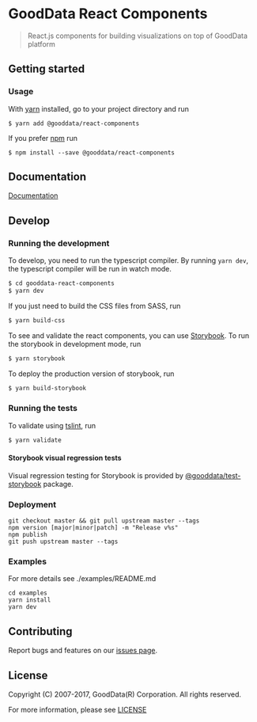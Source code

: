 # GoodData React Components
> React.js components for building visualizations on top of GoodData platform

## Getting started

### Usage

With [yarn](https://yarnpkg.com) installed, go to your project directory and run
```
$ yarn add @gooddata/react-components
```

If you prefer [npm](npmjs.com) run
```
$ npm install --save @gooddata/react-components
```

## Documentation
[Documentation](https://help.gooddata.com/display/bHsp5IhQjuz0e6HS0s76/React+Components)

## Develop

### Running the development

To develop, you need to run the typescript compiler. By running `yarn dev`, the typescript compiler will be run in watch mode.
```sh
$ cd gooddata-react-components
$ yarn dev
```

If you just need to build the CSS files from SASS, run
```sh
$ yarn build-css
```

To see and validate the react components, you can use [Storybook](https://storybook.js.org/).
To run the storybook in development mode, run
```sh
$ yarn storybook
```

To deploy the production version of storybook, run
```sh
$ yarn build-storybook
```

### Running the tests

To validate using [tslint](https://palantir.github.io/tslint/), run
```sh
$ yarn validate
```

#### Storybook visual regression tests

Visual regression testing for Storybook is provided by [@gooddata/test-storybook](https://github.com/gooddata/gdc-client-utils/tree/master/test-storybook) package.

### Deployment
```
git checkout master && git pull upstream master --tags
npm version [major|minor|patch] -m "Release v%s"
npm publish
git push upstream master --tags
```

### Examples

For more details see ./examples/README.md

```
cd examples
yarn install
yarn dev
```

## Contributing
Report bugs and features on our [issues page](https://github.com/gooddata/gooddata-react-components/issues).

## License
Copyright (C) 2007-2017, GoodData(R) Corporation. All rights reserved.

For more information, please see [LICENSE](https://github.com/gooddata/gooddata-react-components/blob/master/LICENSE)
